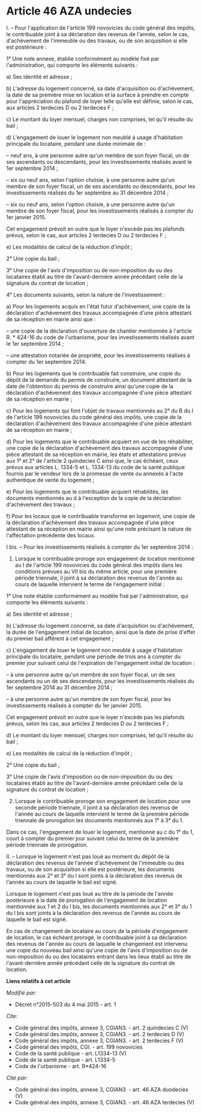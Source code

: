 # Article 46 AZA undecies

I. – Pour l'application de l'article 199 novovicies du code général des impôts, le contribuable joint à sa déclaration des
revenus de l'année, selon le cas, d'achèvement de l'immeuble ou des travaux, ou de son acquisition si elle est postérieure : 

1° Une note annexe, établie conformément au modèle fixé par l'administration, qui comporte les éléments suivants : 

a) Ses identité et adresse ; 

b) L'adresse du logement concerné, sa date d'acquisition ou d'achèvement, la date de sa première mise en location et la
surface à prendre en compte pour l'appréciation du plafond de loyer telle qu'elle est définie, selon le cas, aux articles 2
terdecies D ou 2 terdecies F ; 

c) Le montant du loyer mensuel, charges non comprises, tel qu'il résulte du bail ; 

d) L'engagement de louer le logement non meublé à usage d'habitation principale du locataire, pendant une durée minimale
de : 

– neuf ans, à une personne autre qu'un membre de son foyer fiscal, un de ses ascendants ou descendants, pour les
investissements réalisés avant le 1er septembre 2014 ; 

– six ou neuf ans, selon l'option choisie, à une personne autre qu'un membre de son foyer fiscal, un de ses ascendants ou
descendants, pour les investissements réalisés du 1er septembre au 31 décembre 2014 ; 

– six ou neuf ans, selon l'option choisie, à une personne autre qu'un membre de son foyer fiscal, pour les investissements
réalisés à compter du 1er janvier 2015. 

Cet engagement prévoit en outre que le loyer n'excède pas les plafonds prévus, selon le cas, aux articles 2 terdecies D ou 2
terdecies F ; 

e) Les modalités de calcul de la réduction d'impôt ; 

2° Une copie du bail ; 

3° Une copie de l'avis d'imposition ou de non-imposition du ou des locataires établi au titre de l'avant-dernière année
précédant celle de la signature du contrat de location ; 

4° Les documents suivants, selon la nature de l'investissement : 

a) Pour les logements acquis en l'état futur d'achèvement, une copie de la déclaration d'achèvement des travaux accompagnée
d'une pièce attestant de sa réception en mairie ainsi que : 

– une copie de la déclaration d'ouverture de chantier mentionnée à l'article R. * 424-16 du code de l'urbanisme, pour les
investissements réalisés avant le 1er septembre 2014 ; 

– une attestation notariée de propriété, pour les investissements réalisés à compter du 1er septembre 2014. 

b) Pour les logements que le contribuable fait construire, une copie du dépôt de la demande du permis de construire, un
document attestant de la date de l'obtention du permis de construire ainsi qu'une copie de la déclaration d'achèvement des
travaux accompagnée d'une pièce attestant de sa réception en mairie ; 

c) Pour les logements qui font l'objet de travaux mentionnés au 2° du B du I de l'article 199 novovicies du code général des
impôts, une copie de la déclaration d'achèvement des travaux accompagnée d'une pièce attestant de sa réception en mairie ; 

d) Pour les logements que le contribuable acquiert en vue de les réhabiliter, une copie de la déclaration d'achèvement des
travaux accompagnée d'une pièce attestant de sa réception en mairie, les états et attestations prévus aux 1° et 2° de
l'article 2 quindecies C ainsi que, le cas échéant, ceux prévus aux articles L. 1334-5 et L. 1334-13 du code de la santé
publique fournis par le vendeur lors de la promesse de vente ou annexés à l'acte authentique de vente du logement ; 

e) Pour les logements que le contribuable acquiert réhabilités, les documents mentionnés au d à l'exception de la copie de la
déclaration d'achèvement des travaux ; 

f) Pour les locaux que le contribuable transforme en logement, une copie de la déclaration d'achèvement des travaux
accompagnée d'une pièce attestant de sa réception en mairie ainsi qu'une note précisant la nature de l'affectation précédente
des locaux. 

I bis. – Pour les investissements réalisés à compter du 1er septembre 2014 : 

1. Lorsque le contribuable proroge son engagement de location mentionné au I de l'article 199 novovicies du code général des
impôts dans les conditions prévues au VII bis du même article, pour une première période triennale, il joint à sa déclaration
des revenus de l'année au cours de laquelle intervient le terme de l'engagement initial : 

1° Une note établie conformément au modèle fixé par l'administration, qui comporte les éléments suivants : 

a) Ses identité et adresse ; 

b) L'adresse du logement concerné, sa date d'acquisition ou d'achèvement, la durée de l'engagement initial de location, ainsi
que la date de prise d'effet du premier bail afférent à cet engagement ; 

c) L'engagement de louer le logement non meublé à usage d'habitation principale du locataire, pendant une période de trois
ans à compter du premier jour suivant celui de l'expiration de l'engagement initial de location : 

– à une personne autre qu'un membre de son foyer fiscal, un de ses ascendants ou un de ses descendants, pour les
investissements réalisés du 1er septembre 2014 au 31 décembre 2014 ; 

– à une personne autre qu'un membre de son foyer fiscal, pour les investissements réalisés à compter du 1er janvier 2015. 

Cet engagement prévoit en outre que le loyer n'excède pas les plafonds prévus, selon les cas, aux articles 2 terdecies D ou 2
terdecies F ; 

d) Le montant du loyer mensuel, charges non comprises, tel qu'il résulte du bail ; 

e) Les modalités de calcul de la réduction d'impôt ; 

2° Une copie du bail ; 

3° Une copie de l'avis d'imposition ou de non-imposition du ou des locataires établi au titre de l'avant-dernière année
précédant celle de la signature du contrat de location ; 

2. Lorsque le contribuable proroge son engagement de location pour une seconde période triennale, il joint à sa déclaration
des revenus de l'année au cours de laquelle intervient le terme de la première période triennale de prorogation les documents
mentionnés aux 1° à 3° du 1. 

Dans ce cas, l'engagement de louer le logement, mentionné au c du 1° du 1, court à compter du premier jour suivant celui du
terme de la première période triennale de prorogation. 

II. – Lorsque le logement n'est pas loué au moment du dépôt de la déclaration des revenus de l'année d'achèvement de
l'immeuble ou des travaux, ou de son acquisition si elle est postérieure, les documents mentionnés aux 2° et 3° du I sont
joints à la déclaration des revenus de l'année au cours de laquelle le bail est signé. 

Lorsque le logement n'est pas loué au titre de la période de l'année postérieure à la date de prorogation de l'engagement de
location mentionnée aux 1 et 2 du I bis, les documents mentionnés aux 2° et 3° du 1 du I bis sont joints à la déclaration des
revenus de l'année au cours de laquelle le bail est signé. 

En cas de changement de locataire au cours de la période d'engagement de location, le cas échéant prorogé, le contribuable
joint à sa déclaration des revenus de l'année au cours de laquelle le changement est intervenu une copie du nouveau bail
ainsi qu'une copie de l'avis d'imposition ou de non-imposition du ou des locataires entrant dans les lieux établi au titre de
l'avant-dernière année précédant celle de la signature du contrat de location.

**Liens relatifs à cet article**

_Modifié par_:

  - Décret n°2015-503 du 4 mai 2015 - art. 1

_Cite_:

  - Code général des impôts, annexe 3, CGIAN3. - art. 2 quindecies C (V)
  - Code général des impôts, annexe 3, CGIAN3. - art. 2 terdecies D (V)
  - Code général des impôts, annexe 3, CGIAN3. - art. 2 terdecies F (V)
  - Code général des impôts, CGI. - art. 199 novovicies
  - Code de la santé publique - art. L1334-13 (V)
  - Code de la santé publique - art. L1334-5
  - Code de l'urbanisme - art. R*424-16

_Cité par_:

  - Code général des impôts, annexe 3, CGIAN3. - art. 46 AZA duodecies (V)
  - Code général des impôts, annexe 3, CGIAN3. - art. 46 AZA terdecies (V)
